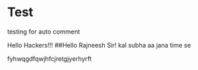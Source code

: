 # Test
testing for auto comment


Hello Hackers!!!
##Hello Rajneesh Sir!
kal subha aa jana time se

fyhwqgdfqwjhfcjretgjyerhyrft
